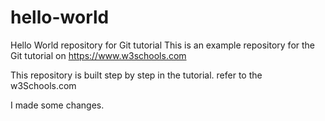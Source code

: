 # hello-world
Hello World repository for Git tutorial
This is an example repository for the Git tutorial on https://www.w3schools.com

This repository is built step by step in the tutorial.
refer to the w3Schools.com

I made some changes.